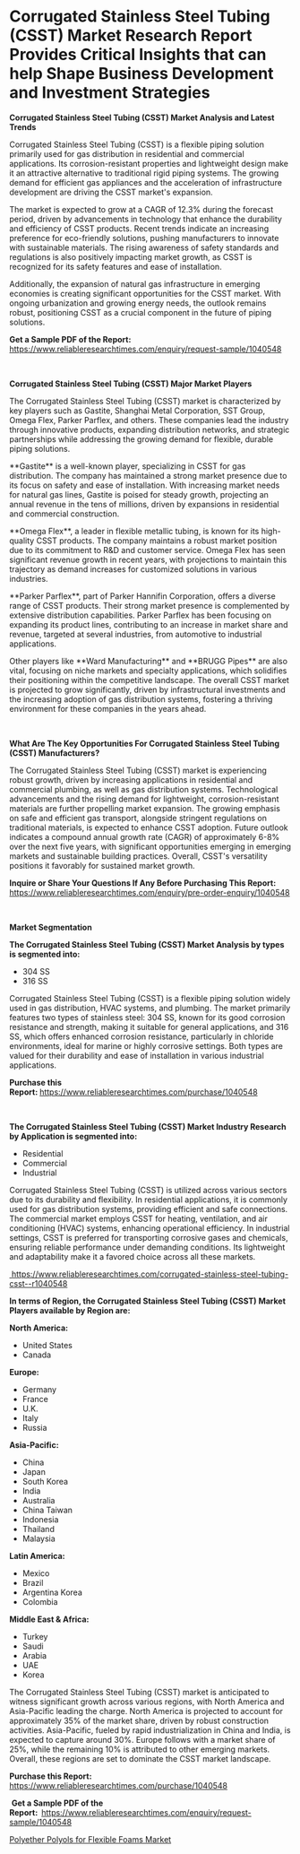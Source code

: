 <p><h1>Corrugated Stainless Steel Tubing (CSST) Market Research Report Provides Critical Insights that can help Shape Business Development and Investment Strategies</h1></p><p><strong>Corrugated Stainless Steel Tubing (CSST) Market Analysis and Latest Trends</strong></p>
<p><p>Corrugated Stainless Steel Tubing (CSST) is a flexible piping solution primarily used for gas distribution in residential and commercial applications. Its corrosion-resistant properties and lightweight design make it an attractive alternative to traditional rigid piping systems. The growing demand for efficient gas appliances and the acceleration of infrastructure development are driving the CSST market's expansion.</p><p>The market is expected to grow at a CAGR of 12.3% during the forecast period, driven by advancements in technology that enhance the durability and efficiency of CSST products. Recent trends indicate an increasing preference for eco-friendly solutions, pushing manufacturers to innovate with sustainable materials. The rising awareness of safety standards and regulations is also positively impacting market growth, as CSST is recognized for its safety features and ease of installation.</p><p>Additionally, the expansion of natural gas infrastructure in emerging economies is creating significant opportunities for the CSST market. With ongoing urbanization and growing energy needs, the outlook remains robust, positioning CSST as a crucial component in the future of piping solutions.</p></p>
<p><strong>Get a Sample PDF of the Report:&nbsp;</strong> <a href="https://www.reliableresearchtimes.com/enquiry/request-sample/1040548?utm_campaign=3559&utm_medium=2&utm_source=Github&utm_content=ia&utm_term=24032025&utm_id=corrugated-stainless-steel-tubing-csst">https://www.reliableresearchtimes.com/enquiry/request-sample/1040548</a></p>
<p>&nbsp;</p>
<p><strong>Corrugated Stainless Steel Tubing (CSST) Major Market Players</strong></p>
<p><p>The Corrugated Stainless Steel Tubing (CSST) market is characterized by key players such as Gastite, Shanghai Metal Corporation, SST Group, Omega Flex, Parker Parflex, and others. These companies lead the industry through innovative products, expanding distribution networks, and strategic partnerships while addressing the growing demand for flexible, durable piping solutions.</p><p>**Gastite** is a well-known player, specializing in CSST for gas distribution. The company has maintained a strong market presence due to its focus on safety and ease of installation. With increasing market needs for natural gas lines, Gastite is poised for steady growth, projecting an annual revenue in the tens of millions, driven by expansions in residential and commercial construction.</p><p>**Omega Flex**, a leader in flexible metallic tubing, is known for its high-quality CSST products. The company maintains a robust market position due to its commitment to R&D and customer service. Omega Flex has seen significant revenue growth in recent years, with projections to maintain this trajectory as demand increases for customized solutions in various industries.</p><p>**Parker Parflex**, part of Parker Hannifin Corporation, offers a diverse range of CSST products. Their strong market presence is complemented by extensive distribution capabilities. Parker Parflex has been focusing on expanding its product lines, contributing to an increase in market share and revenue, targeted at several industries, from automotive to industrial applications.</p><p>Other players like **Ward Manufacturing** and **BRUGG Pipes** are also vital, focusing on niche markets and specialty applications, which solidifies their positioning within the competitive landscape. The overall CSST market is projected to grow significantly, driven by infrastructural investments and the increasing adoption of gas distribution systems, fostering a thriving environment for these companies in the years ahead.</p></p>
<p>&nbsp;</p>
<p><strong>What Are The Key Opportunities For Corrugated Stainless Steel Tubing (CSST) Manufacturers?</strong></p>
<p><p>The Corrugated Stainless Steel Tubing (CSST) market is experiencing robust growth, driven by increasing applications in residential and commercial plumbing, as well as gas distribution systems. Technological advancements and the rising demand for lightweight, corrosion-resistant materials are further propelling market expansion. The growing emphasis on safe and efficient gas transport, alongside stringent regulations on traditional materials, is expected to enhance CSST adoption. Future outlook indicates a compound annual growth rate (CAGR) of approximately 6-8% over the next five years, with significant opportunities emerging in emerging markets and sustainable building practices. Overall, CSST's versatility positions it favorably for sustained market growth.</p></p>
<p><strong>Inquire or Share Your Questions If Any Before Purchasing This Report:</strong> <a href="https://www.reliableresearchtimes.com/enquiry/pre-order-enquiry/1040548?utm_campaign=3559&utm_medium=2&utm_source=Github&utm_content=ia&utm_term=24032025&utm_id=corrugated-stainless-steel-tubing-csst">https://www.reliableresearchtimes.com/enquiry/pre-order-enquiry/1040548</a></p>
<p>&nbsp;</p>
<p><strong>Market Segmentation</strong></p>
<p><strong>The Corrugated Stainless Steel Tubing (CSST) Market Analysis by types is segmented into:</strong></p>
<p><ul><li>304 SS</li><li>316 SS</li></ul></p>
<p><p>Corrugated Stainless Steel Tubing (CSST) is a flexible piping solution widely used in gas distribution, HVAC systems, and plumbing. The market primarily features two types of stainless steel: 304 SS, known for its good corrosion resistance and strength, making it suitable for general applications, and 316 SS, which offers enhanced corrosion resistance, particularly in chloride environments, ideal for marine or highly corrosive settings. Both types are valued for their durability and ease of installation in various industrial applications.</p></p>
<p><strong>Purchase this Report:&nbsp;</strong><a href="https://www.reliableresearchtimes.com/purchase/1040548?utm_campaign=3559&utm_medium=2&utm_source=Github&utm_content=ia&utm_term=24032025&utm_id=corrugated-stainless-steel-tubing-csst">https://www.reliableresearchtimes.com/purchase/1040548</a></p>
<p>&nbsp;</p>
<p><strong>The Corrugated Stainless Steel Tubing (CSST) Market Industry Research by Application is segmented into:</strong></p>
<p><ul><li>Residential</li><li>Commercial</li><li>Industrial</li></ul></p>
<p><p>Corrugated Stainless Steel Tubing (CSST) is utilized across various sectors due to its durability and flexibility. In residential applications, it is commonly used for gas distribution systems, providing efficient and safe connections. The commercial market employs CSST for heating, ventilation, and air conditioning (HVAC) systems, enhancing operational efficiency. In industrial settings, CSST is preferred for transporting corrosive gases and chemicals, ensuring reliable performance under demanding conditions. Its lightweight and adaptability make it a favored choice across all these markets.</p></p>
<p><a href="https://www.reliableresearchtimes.com/corrugated-stainless-steel-tubing-csst--r1040548?utm_campaign=3559&utm_medium=2&utm_source=Github&utm_content=ia&utm_term=24032025&utm_id=corrugated-stainless-steel-tubing-csst">&nbsp;https://www.reliableresearchtimes.com/corrugated-stainless-steel-tubing-csst--r1040548</a></p>
<p><strong>In terms of Region, the Corrugated Stainless Steel Tubing (CSST) Market Players available by Region are:</strong></p>
<p>
    <p> <strong> North America: </strong>
        <ul>
            <li>United States</li>
            <li>Canada</li>
        </ul>
        </p> 
    <p> <strong> Europe: </strong>
        <ul>
            <li>Germany</li>
            <li>France</li>
            <li>U.K.</li>
            <li>Italy</li>
            <li>Russia</li>
        </ul>
        </p> 
    <p> <strong> Asia-Pacific: </strong>
        <ul>
            <li>China</li>
            <li>Japan</li>
            <li>South Korea</li>
            <li>India</li>
            <li>Australia</li>
            <li>China Taiwan</li>
            <li>Indonesia</li>
            <li>Thailand</li>
            <li>Malaysia</li>
        </ul>
        </p> 
    <p> <strong> Latin America: </strong>
        <ul>
            <li>Mexico</li>
            <li>Brazil</li>
            <li>Argentina Korea</li>
            <li>Colombia</li>
        </ul>
        </p> 
    <p> <strong> Middle East & Africa: </strong>
        <ul>
            <li>Turkey</li>
            <li>Saudi</li>
            <li>Arabia</li>
            <li>UAE</li>
            <li>Korea</li>
        </ul>
    </p>
    </p>
<p><p>The Corrugated Stainless Steel Tubing (CSST) market is anticipated to witness significant growth across various regions, with North America and Asia-Pacific leading the charge. North America is projected to account for approximately 35% of the market share, driven by robust construction activities. Asia-Pacific, fueled by rapid industrialization in China and India, is expected to capture around 30%. Europe follows with a market share of 25%, while the remaining 10% is attributed to other emerging markets. Overall, these regions are set to dominate the CSST market landscape.</p></p>
<p><strong>Purchase this Report: </strong><a href="https://www.reliableresearchtimes.com/purchase/1040548?utm_campaign=3559&utm_medium=2&utm_source=Github&utm_content=ia&utm_term=24032025&utm_id=corrugated-stainless-steel-tubing-csst">https://www.reliableresearchtimes.com/purchase/1040548</a></p>
<p>&nbsp;<strong>Get a Sample PDF of the Report:&nbsp;&nbsp;</strong><a href="https://www.reliableresearchtimes.com/enquiry/request-sample/1040548?utm_campaign=3559&utm_medium=2&utm_source=Github&utm_content=ia&utm_term=24032025&utm_id=corrugated-stainless-steel-tubing-csst">https://www.reliableresearchtimes.com/enquiry/request-sample/1040548</a></p>
<p><strong></strong></p>
<p><p><a href="https://github.com/boyertrull4r/Market-Research-Report-List-1/blob/main/polyether-polyols-for-flexible-foams-market.md?utm_campaign=3559&utm_medium=2&utm_source=Github&utm_content=ia&utm_term=24032025&utm_id=corrugated-stainless-steel-tubing-csst">Polyether Polyols for Flexible Foams Market</a></p></p>